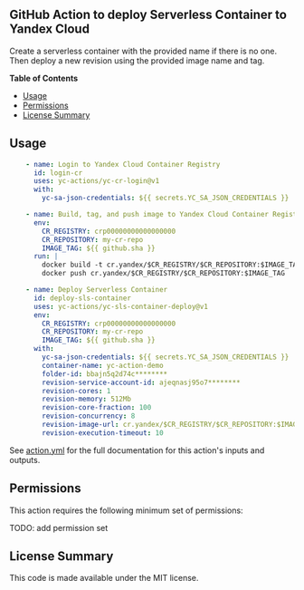 ## GitHub Action to deploy Serverless Container to Yandex Cloud

Create a serverless container with the provided name if there is no one. Then deploy a new revision using the provided
image name and tag.

**Table of Contents**

<!-- toc -->

- [Usage](#usage)
- [Permissions](#permissions)
- [License Summary](#license-summary)

<!-- tocstop -->

## Usage

```yaml
    - name: Login to Yandex Cloud Container Registry
      id: login-cr
      uses: yc-actions/yc-cr-login@v1
      with:
        yc-sa-json-credentials: ${{ secrets.YC_SA_JSON_CREDENTIALS }}

    - name: Build, tag, and push image to Yandex Cloud Container Registry
      env:
        CR_REGISTRY: crp00000000000000000
        CR_REPOSITORY: my-cr-repo
        IMAGE_TAG: ${{ github.sha }}
      run: |
        docker build -t cr.yandex/$CR_REGISTRY/$CR_REPOSITORY:$IMAGE_TAG .
        docker push cr.yandex/$CR_REGISTRY/$CR_REPOSITORY:$IMAGE_TAG

    - name: Deploy Serverless Container
      id: deploy-sls-container
      uses: yc-actions/yc-sls-container-deploy@v1
      env:
        CR_REGISTRY: crp00000000000000000
        CR_REPOSITORY: my-cr-repo
        IMAGE_TAG: ${{ github.sha }}
      with:
        yc-sa-json-credentials: ${{ secrets.YC_SA_JSON_CREDENTIALS }}
        container-name: yc-action-demo
        folder-id: bbajn5q2d74c********
        revision-service-account-id: ajeqnasj95o7********
        revision-cores: 1
        revision-memory: 512Mb
        revision-core-fraction: 100
        revision-concurrency: 8
        revision-image-url: cr.yandex/$CR_REGISTRY/$CR_REPOSITORY:$IMAGE_TAG
        revision-execution-timeout: 10
```

See [action.yml](action.yml) for the full documentation for this action's inputs and outputs.

## Permissions

This action requires the following minimum set of permissions:

TODO: add permission set

## License Summary

This code is made available under the MIT license.
